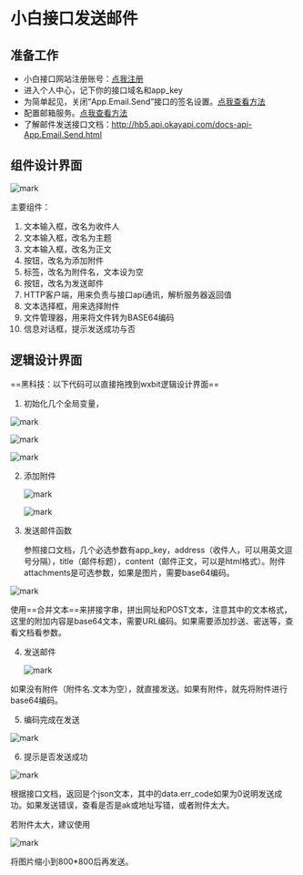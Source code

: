 # 小白接口发送邮件

## 准备工作

- 小白接口网站注册账号：[点我注册](http://open.yesapi.cn/?r=user/registration&from=wangsk789)
- 进入个人中心，记下你的接口域名和app_key
- 为简单起见，关闭“App.Email.Send”接口的签名设置。[点我查看方法](https://cdn.kevinkun.cn/ai/20200111/7T4STaqSTCNm.png)
- 配置邮箱服务。[点我查看方法](https://cdn.kevinkun.cn/ai/20200111/51wxsmz0A6yj.png)
- 了解邮件发送接口文档：http://hb5.api.okayapi.com/docs-api-App.Email.Send.html



## 组件设计界面

![mark](https://cdn.kevinkun.cn/ai/20200111/ouyjVAtW29ho.png)

主要组件：

1. 文本输入框，改名为收件人
2. 文本输入框，改名为主题
3. 文本输入框，改名为正文
4. 按钮，改名为添加附件
5. 标签，改名为附件名，文本设为空
6. 按钮，改名为发送邮件
7. HTTP客户端，用来负责与接口api通讯，解析服务器返回值
8. 文本选择框，用来选择附件
9. 文件管理器，用来将文件转为BASE64编码
10. 信息对话框，提示发送成功与否



## 逻辑设计界面

==黑科技：以下代码可以直接拖拽到wxbit逻辑设计界面==

1. 初始化几个全局变量，

![mark](https://cdn.kevinkun.cn/ai/20200111/k3Cs3Xo8yHVN.png)

![mark](https://cdn.kevinkun.cn/ai/20200111/ts6xQERPQ80y.png)

![mark](https://cdn.kevinkun.cn/ai/20200111/SsJfvjMtrE15.png)

2. 添加附件

   ![mark](https://cdn.kevinkun.cn/ai/20200111/U0WCxOGt2nrW.png)

   ![mark](https://cdn.kevinkun.cn/ai/20200111/Ssm1vucNjx0o.png)

3. 发送邮件函数

   参照接口文档，几个必选参数有app_key，address（收件人，可以用英文逗号分隔），title（邮件标题），content（邮件正文，可以是html格式）。附件attachments是可选参数，如果是图片，需要base64编码。

![mark](https://cdn.kevinkun.cn/ai/20200111/28t4ilRuyVKp.png)

使用==合并文本==来拼接字串，拼出网址和POST文本，注意其中的文本格式，这里的附加内容是base64文本，需要URL编码。如果需要添加抄送、密送等，查看文档看参数。

4. 发送邮件

   ![mark](https://cdn.kevinkun.cn/ai/20200111/pR2UC607wqTV.png)

如果没有附件（附件名.文本为空），就直接发送。如果有附件，就先将附件进行base64编码。

5. 编码完成在发送

![mark](https://cdn.kevinkun.cn/ai/20200111/VVegAUFBidjd.png)

6. 提示是否发送成功

![mark](https://cdn.kevinkun.cn/ai/20200111/lzkOHGHz04FP.png)

根据接口文档，返回是个json文本，其中的data.err_code如果为0说明发送成功。如果发送错误，查看是否是ak或地址写错，或者附件太大。

若附件太大，建议使用

![mark](https://cdn.kevinkun.cn/ai/20200111/ImQnXvo0akl2.png)

将图片缩小到800*800后再发送。